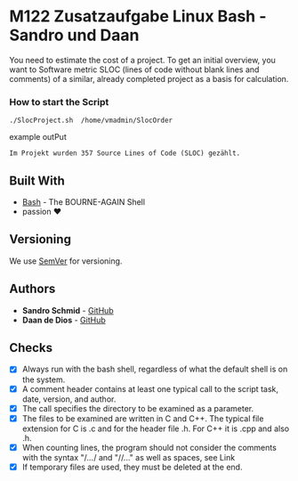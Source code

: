 # M122 Zusatzaufgabe Linux Bash - Sandro und Daan

You need to estimate the cost of a project. To get an initial overview, you want to 
Software metric SLOC (lines of code without blank lines and comments) of a similar, already 
completed project as a basis for calculation.

### How to start the Script

```
./SlocProject.sh  /home/vmadmin/SlocOrder
```

example outPut
```
Im Projekt wurden 357 Source Lines of Code (SLOC) gezählt.
```


## Built With

* [Bash](https://de.wikipedia.org/wiki/Bash_(Shell)) - The BOURNE-AGAIN Shell
* passion ❤️


## Versioning

We use [SemVer](http://semver.org/) for versioning. 


## Authors

* **Sandro Schmid**  - [GitHub](https://github.com/sandroschmid01)
* **Daan de Dios** - [GitHub](https://github.com/daandedios)


## Checks
- [X] Always run with the bash shell, regardless of what the default shell is on the system.
- [X] A comment header contains at least one typical call to the script task, date, version, and author.
- [X] The call specifies the directory to be examined as a parameter.
- [X] The files to be examined are written in C and C++. The typical file extension for C is .c and for the header file .h. For C++ it is .cpp and also .h.
- [X] When counting lines, the program should not consider the comments with the syntax "/*...*/ and "//..." as well as spaces, see Link
- [X] If temporary files are used, they must be deleted at the end.

